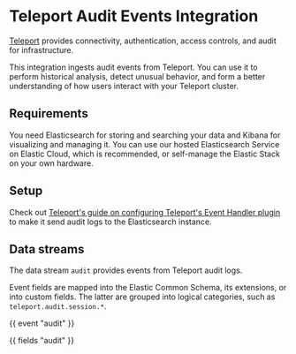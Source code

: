 # Teleport Audit Events Integration

[Teleport](https://goteleport.com/docs/) provides connectivity, authentication, access controls, and audit for infrastructure.

This integration ingests audit events from Teleport. You can use it to perform historical analysis, 
detect unusual behavior, and form a better understanding of how users interact with your Teleport cluster.

## Requirements

You need Elasticsearch for storing and searching your data and Kibana for visualizing and managing it.
You can use our hosted Elasticsearch Service on Elastic Cloud, which is recommended, or self-manage the Elastic Stack 
on your own hardware.

## Setup

Check out [Teleport's guide on configuring Teleport's Event Handler plugin](https://goteleport.com/docs/management/export-audit-events/)
to make it send audit logs to the Elasticsearch instance.

## Data streams

The data stream `audit` provides events from Teleport audit logs.

Event fields are mapped into the Elastic Common Schema, its extensions, or into custom fields. The latter are grouped 
into logical categories, such as `teleport.audit.session.*`.

{{ event "audit" }}

{{ fields "audit" }}
